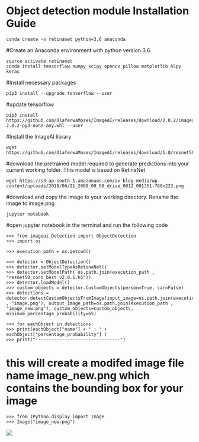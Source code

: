 # Object detection module Installation Guide

	conda create -n retinanet python=3.6 anaconda
#Create an Anaconda environment with python version 3.6.

	source activate retinanet
	conda install tensorflow numpy scipy opencv pillow matplotlib h5py keras
#Install necessary packages

	pip3 install --upgrade tensorflow --user
#update tensorflow
	
	pip3 install https://github.com/OlafenwaMoses/ImageAI/releases/download/2.0.2/imageai-2.0.2-py3-none-any.whl --user
#Install the ImageAI library

	wget https://github.com/OlafenwaMoses/ImageAI/releases/download/1.0/resnet50_coco_best_v2.0.1.h5
#download the pretrained model required to generate predictions into your current working folder. This model is based on RetinaNet

	wget https://s3-ap-south-1.amazonaws.com/av-blog-media/wp-content/uploads/2018/06/I1_2009_09_08_drive_0012_001351-768x223.png
#download and copy the image to your working directory. Rename the image to image.png

	jupyter notebook
#open jupyter notebook in the terminal and run the following code

	>>> from imageai.Detection import ObjectDetection
	>>> import os

	>>> execution_path = os.getcwd()

	>>> detector = ObjectDetection()
	>>> detector.setModelTypeAsRetinaNet()
	>>> detector.setModelPath( os.path.join(execution_path , "resnet50_coco_best_v2.0.1.h5"))
	>>> detector.loadModel()
	>>> custom_objects = detector.CustomObjects(person=True, car=False)
	>>> detections = detector.detectCustomObjectsFromImage(input_image=os.path.join(execution_path , "image.png"), output_image_path=os.path.join(execution_path , "image_new.png"), custom_objects=custom_objects, minimum_percentage_probability=65)

	>>> for eachObject in detections:
   	>>> print(eachObject["name"] + " : " + eachObject["percentage_probability"] )
   	>>> print("--------------------------------")

# this will create a modifed image file name image_new.png which contains the bounding box for your image

	>>> from IPython.display import Image
	>>> Image("image_new.png")

![](https://github.com/mj555/modules/blob/master/output_GLK8jZ(1).gif)

